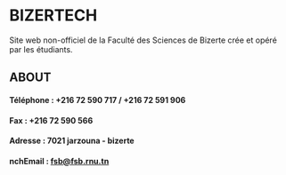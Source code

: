 # BIZERTECH
Site web non-officiel de la Faculté des Sciences de Bizerte crée et opéré par les étudiants.
## **ABOUT**
#### Téléphone : +216 72 590 717 / +216 72 591 906
#### Fax : +216 72 590 566
#### Adresse : 7021 jarzouna - bizerte
#### nchEmail : fsb@fsb.rnu.tn 
